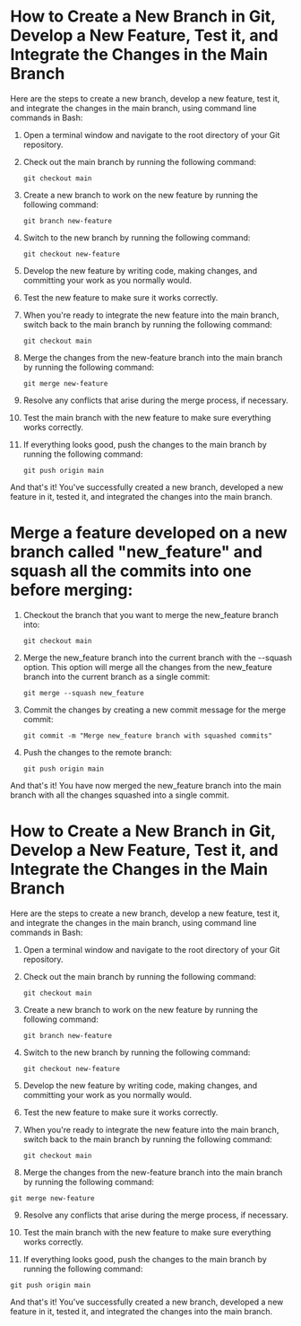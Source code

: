 # How to Create a New Branch in Git, Develop a New Feature, Test it, and Integrate the Changes in the Main Branch

Here are the steps to create a new branch, develop a new feature, test it, and integrate the changes in the main branch, using command line commands in Bash:

1. Open a terminal window and navigate to the root directory of your Git repository.

2. Check out the main branch by running the following command:
    ```
    git checkout main
    ```

3. Create a new branch to work on the new feature by running the following command:
    ```
    git branch new-feature
    ```

4. Switch to the new branch by running the following command:
    ```
    git checkout new-feature
    ```

5. Develop the new feature by writing code, making changes, and committing your work as you normally would.

6. Test the new feature to make sure it works correctly.

7. When you're ready to integrate the new feature into the main branch, switch back to the main branch by running the following command:
    ```
    git checkout main
    ```

8. Merge the changes from the new-feature branch into the main branch by running the following command:
    ```
    git merge new-feature
    ```

9. Resolve any conflicts that arise during the merge process, if necessary.

10. Test the main branch with the new feature to make sure everything works correctly.

11. If everything looks good, push the changes to the main branch by running the following command:
    ```
    git push origin main
    ```

And that's it! You've successfully created a new branch, developed a new feature in it, tested it, and integrated the changes into the main branch.

# Merge a feature developed on a new branch called "new_feature" and squash all the commits into one before merging:

1. Checkout the branch that you want to merge the new_feature branch into:
   ```
   git checkout main
   ```

2. Merge the new_feature branch into the current branch with the --squash option. This option will merge all the changes from the new_feature branch into the current branch as a single commit:
   ```
   git merge --squash new_feature
   ```

3. Commit the changes by creating a new commit message for the merge commit:
   ```
   git commit -m "Merge new_feature branch with squashed commits"
   ```

4. Push the changes to the remote branch:
   ```
   git push origin main
   ```

And that's it! You have now merged the new_feature branch into the main branch with all the changes squashed into a single commit.
# How to Create a New Branch in Git, Develop a New Feature, Test it, and Integrate the Changes in the Main Branch

Here are the steps to create a new branch, develop a new feature, test it, and integrate the changes in the main branch, using command line commands in Bash:

1. Open a terminal window and navigate to the root directory of your Git repository.

2. Check out the main branch by running the following command:
    ```
    git checkout main
    ```

3. Create a new branch to work on the new feature by running the following command:
    ```
    git branch new-feature
    ```

4. Switch to the new branch by running the following command:
    ```
    git checkout new-feature
    ```

5. Develop the new feature by writing code, making changes, and committing your work as you normally would.

6. Test the new feature to make sure it works correctly.

7. When you're ready to integrate the new feature into the main branch, switch back to the main branch by running the following command:
    ```
    git checkout main
    ```

8. Merge the changes from the new-feature branch into the main branch by running the following command:
 ```
 git merge new-feature
 ```

9. Resolve any conflicts that arise during the merge process, if necessary.

10. Test the main branch with the new feature to make sure everything works correctly.

11. If everything looks good, push the changes to the main branch by running the following command:
 ```
 git push origin main
 ```

And that's it! You've successfully created a new branch, developed a new feature in it, tested it, and integrated the changes into the main branch.

